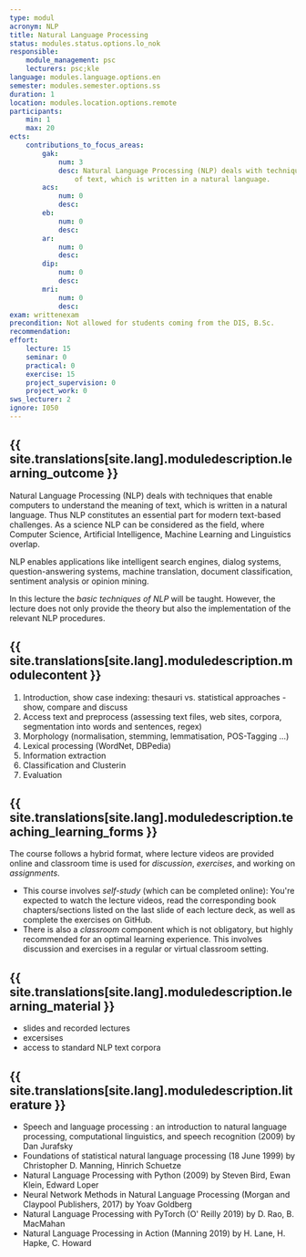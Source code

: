 ```yaml
---
type: modul
acronym: NLP
title: Natural Language Processing
status: modules.status.options.lo_nok
responsible: 
    module_management: psc
    lecturers: psc;kle
language: modules.language.options.en
semester: modules.semester.options.ss
duration: 1
location: modules.location.options.remote
participants: 
    min: 1
    max: 20
ects: 
    contributions_to_focus_areas:
        gak: 
            num: 3
            desc: Natural Language Processing (NLP) deals with techniques that enable computers to understand the meaning
                of text, which is written in a natural language. 
        acs: 
            num: 0
            desc:
        eb: 
            num: 0
            desc:
        ar: 
            num: 0
            desc:
        dip: 
            num: 0
            desc:
        mri: 
            num: 0
            desc:
exam: writtenexam
precondition: Not allowed for students coming from the DIS, B.Sc.
recommendation: 
effort:
    lecture: 15
    seminar: 0
    practical: 0
    exercise: 15
    project_supervision: 0
    project_work: 0
sws_lecturer: 2  
ignore: I050
---
```




## {{ site.translations[site.lang].moduledescription.learning_outcome }}
<!-- Learning Outcome -->

Natural Language Processing (NLP) deals with techniques that enable computers to understand the meaning of text, which is written in a natural language. Thus NLP constitutes an essential part for modern text-based challenges. As a science NLP can be considered as the field, where Computer Science, Artificial Intelligence, Machine Learning and Linguistics overlap.

NLP enables applications like intelligent search engines, dialog systems, question-answering systems, machine translation, document classification, sentiment analysis or opinion mining.

In this lecture the *basic techniques of NLP* will be taught. However, the lecture does not only provide the theory but also the implementation of the relevant NLP procedures.
  
## {{ site.translations[site.lang].moduledescription.modulecontent }}
<!-- Modulinhalt -->

1. Introduction, show case indexing: thesauri vs. statistical approaches - show, compare and discuss
2. Access text and preprocess (assessing text files, web sites, corpora, segmentation into words and sentences, regex)
3. Morphology (normalisation, stemming, lemmatisation, POS-Tagging ...)
4. Lexical processing (WordNet, DBPedia)
5. Information extraction
6. Classification and Clusterin
7. Evaluation


## {{ site.translations[site.lang].moduledescription.teaching_learning_forms }}
<!-- Lehr- und Lernformen -->

The course follows a hybrid format, where lecture videos are provided online and classroom time is used for *discussion*, *exercises*, and working on *assignments*.

- This course involves *self-study* (which can be completed online): You're expected to watch the lecture videos, read the corresponding book chapters/sections listed on the last slide of each lecture deck, as well as complete the exercises on GitHub.
- There is also a *classroom* component which is not obligatory, but highly recommended for an optimal learning experience. This involves discussion and exercises in a regular or virtual classroom setting.

## {{ site.translations[site.lang].moduledescription.learning_material }}
<!-- Zur Verfügung gestelltes Lehrmaterial -->

- slides and recorded lectures
- excersises
- access to standard NLP text corpora

## {{ site.translations[site.lang].moduledescription.literature }}
<!-- Weiterführende Literatur -->

- Speech and language processing : an introduction to natural language processing, computational linguistics, and speech recognition (2009) by Dan Jurafsky
- Foundations of statistical natural language processing (18 June 1999) by Christopher D. Manning, Hinrich Schuetze
- Natural Language Processing with Python (2009) by Steven Bird, Ewan Klein, Edward Loper
- Neural Network Methods in Natural Language Processing (Morgan and Claypool Publishers, 2017) by Yoav Goldberg
- Natural Language Processing with PyTorch (O' Reilly 2019) by D. Rao, B. MacMahan
- Natural Language Processing in Action (Manning 2019) by H. Lane, H. Hapke, C. Howard